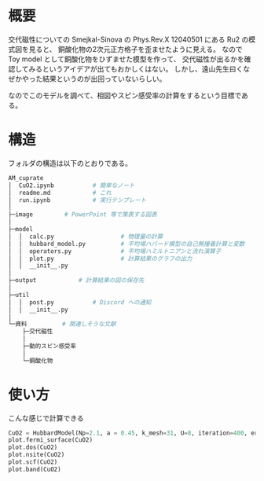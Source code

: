 
# 概要

交代磁性についての Smejkal-Sinova の Phys.Rev.X 12040501 にある Ru2 の模式図を見ると、
銅酸化物の2次元正方格子を歪ませたように見える。
なので Toy model として銅酸化物をひずませた模型を作って、
交代磁性が出るかを確認してみるというアイデアが出てもおかしくはない。
しかし、遠山先生曰くなぜかやった結果というのが出回っていないらしい。

なのでこのモデルを調べて、相図やスピン感受率の計算をするという目標である。

# 構造

フォルダの構造は以下のとおりである。

``` sh
AM_cuprate
│  CuO2.ipynb           # 簡単なノート
│  readme.md            # これ
│  run.ipynb            # 実行テンプレート
│
├─image         # PowerPoint 等で策表する図表
│
├─model
│  │  calc.py                   # 物理量の計算
│  │  hubbard_model.py          # 平均場ハバード模型の自己無撞着計算と変数
│  │  operators.py              # 平均場ハミルトニアンと流れ演算子
│  │  plot.py                   # 計算結果のグラフの出力
│  │  __init__.py
│
├─output            # 計算結果の図の保存先
│
├─util
│  │  post.py           # Discord への通知
│  │  __init__.py
│
└─資料          # 関連しそうな文献
    ├─交代磁性
    │
    ├─動的スピン感受率
    │
    └─銅酸化物
```

# 使い方

こんな感じで計算できる

``` python
CuO2 = HubbardModel(Np=2.1, a = 0.45, k_mesh=31, U=8, iteration=400, err=1e-6, fineness=5)
plot.fermi_surface(CuO2)
plot.dos(CuO2)
plot.nsite(CuO2)
plot.scf(CuO2)
plot.band(CuO2)
```
